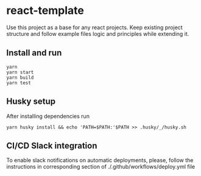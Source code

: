 # react-template
Use this project as a base for any react projects. Keep existing project structure and follow example files logic and principles while extending it. 

## Install and run
```
yarn
yarn start
yarn build
yarn test
```
## Husky setup

After installing dependencies run 
```
yarn husky install && echo 'PATH=$PATH:'$PATH >> .husky/_/husky.sh
```
## CI/CD Slack integration
To enable slack notifications on automatic deployments, please, follow the instructions in corresponding section of ./.github/workflows/deploy.yml file

